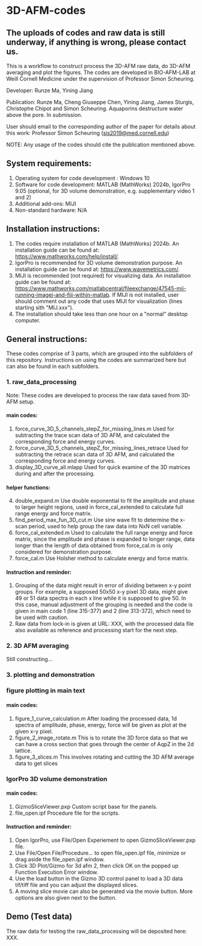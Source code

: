 # 3D-AFM-codes
## The uploads of codes and raw data is still underway, if anything is wrong, please contact us.
This is a workflow to construct process the 3D-AFM raw data, do 3D-AFM averaging and plot the figures. The codes are developed in BIO-AFM-LAB at Weill Cornell Medicine under the supervision of Professor Simon Scheuring.

Developer: Runze Ma, Yining Jiang

Publication: Runze Ma, Cheng Giuseppe Chen, Yining Jiang, James Sturgis, Christophe Chipot and Simon Scheuring. Aquaporins destructure water above the pore. In submission.

User should email to the corresponding author of the paper for details about this work: Professor Simon Scheuring (sis2019@med.cornell.edu)

NOTE: Any usage of the codes should cite the publication mentioned above.

## System requirements:
1. Operating system for code development : Windows 10
2. Software for code development: MATLAB (MathWorks) 2024b, IgorPro 9.05 (optional, for 3D volume demonstration, e.g. supplementary video 1 and 2)
3. Additional add-ons: MIJI
4. Non-standard hardware: N/A

## Installation instructions: 
1. The codes require installation of MATLAB (MathWorks) 2024b. An installation guide can be found at: https://www.mathworks.com/help/install/.
2. IgorPro is recommended for 3D volume demonstration purpose. An installation guide can be found at: https://www.wavemetrics.com/.
3. MIJI is recommended (not required) for visualizing data. An installation guide can be found at: https://www.mathworks.com/matlabcentral/fileexchange/47545-mij-running-imagej-and-fiji-within-matlab. If MIJI is not installed, user should comment out any code that uses MIJI for visualization (lines starting sith "MIJ.xxx").
4. The installation should take less than one hour on a "normal" desktop computer.

## General instructions:
These codes comprise of 3 parts, which are grouped into the subfolders of this repository. Instructions on using the codes are summarized here but can also be found in each subfolders.
### 1. raw_data_processing 
Note: These codes are developed to process the raw data saved from 3D-AFM setup.
#### main codes:
1. force_curve_3D_5_channels_stepZ_for_missing_lines.m
   Used for subtracting the trace scan data of 3D AFM, and calculated the corresponding force and energy curves.
2. force_curve_3D_5_channels_stepZ_for_missing_lines_retrace
   Used for subtracting the retrace scan data of 3D AFM, and calculated the corresponding force and energy curves.
3. display_3D_curve_all.mlapp
   Used for quick examine of the 3D matrices during and after the processing.
#### helper functions:
4. double_expand.m
	Use double exponential to fit the amplitude and phase to larger height regions, used in force_cal_extended to calculate full range energy and force matrix.
5. find_period_max_fun_3D_cut.m
	Use sine wave fit to determine the x-scan period, used to help group the raw data into NxN cell variable.
6. force_cal_extended.m
	Used to calculate the full range energy and force matrix, since the amplitude and phase is expanded to longer range, data longer than the length of data obtained from force_cal.m is only considered for demonstration purpose.
7. force_cal.m
	Use Holsher method to calculate energy and force matrix.
#### Instruction and reminder:
1. Grouping of the data might result in error of dividing between x-y point groups. For example, a supposed 50x50 x-y pixel 3D data, might give 49 or 51 data spectra in each x line while it is supposed to give 50. In this case, manual adjustment of the grouping is needed and the code is given in main code 1 (line 315-377) and 2 (line 313-372), which need to be used with caution.
2. Raw data from lock-in is given at URL: XXX, with the processed data file also available as reference and processing start for the next step.


### 2. 3D AFM averaging
Still constructing...


### 3. plotting and demonstration
### figure plotting in main text
#### main codes:
1. figure_1_curve_calculation.m
	After loading the processed data, 1d spectra of amplitude, phase, energy, force will be given as plot at the given x-y pixel.
2. figure_2_image_rotate.m
	This is to rotate the 3D force data so that we can have a cross section that goes through the center of AqpZ in the 2d lattice.
3. figure_3_slices.m
	This involves rotating and cutting the 3D AFM average data to get slices 

### IgorPro 3D volume demonstration
#### main codes:
1. GizmoSliceViewer.pxp
	Custom script base for the panels.
2. file_open.ipf
	Procedure file for the scripts.
#### Instruction and reminder:
1. Open IgorPro, use File/Open Experiement to open GizmoSliceViewer.pxp file.
2. Use File/Open File/Procedure... to open file_open.ipf file, minimize or drag aside the file_open.ipf window.
3. Click 3D Plot/Gizmo for 3d afm 2, then click OK on the popped up Function Execution Error window.
4. Use the load button in the Gizmo 3D control panel to load a 3D data tif/tiff file and you can adjust the displayed slices.
5. A moving slice movie can also be generated via the movie button. More options are also given next to the button.


## Demo (Test data)
The raw data for testing the raw_data_processing will be deposited here: XXX.